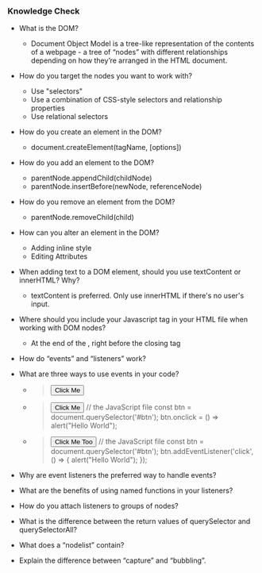 ### Knowledge Check
- What is the DOM?
  - Document Object Model is a tree-like representation of the contents of a webpage - a tree of “nodes” with different relationships depending on how they’re arranged in the HTML document.
- How do you target the nodes you want to work with?
  - Use "selectors"
  - Use a combination of CSS-style selectors and relationship properties
  - Use relational selectors
- How do you create an element in the DOM?
  - document.createElement(tagName, [options])
- How do you add an element to the DOM?
  - parentNode.appendChild(childNode)
  - parentNode.insertBefore(newNode, referenceNode) 
- How do you remove an element from the DOM?
  - parentNode.removeChild(child)
- How can you alter an element in the DOM?
  - Adding inline style
  - Editing Attributes
- When adding text to a DOM element, should you use textContent or innerHTML? Why?
  - textContent is preferred. Only use innerHTML if there's no user's input.
- Where should you include your Javascript tag in your HTML file when working with DOM nodes?
  - At the end of the <body>, right before the </body> closing tag
- How do “events” and “listeners” work?

- What are three ways to use events in your code?
  - > <button onclick="alert('Hello World')">Click Me</button>
  - ><!-- the html file -->
	><button id="btn">Click Me</button>
	>// the JavaScript file
	>const btn = document.querySelector('#btn');
	>btn.onclick = () => alert("Hello World");
  - > <button id="btn">Click Me Too</button>
	> // the JavaScript file
	> const btn = document.querySelector('#btn');
	> btn.addEventListener('click', () => {
	>   alert("Hello World");
	> });

- Why are event listeners the preferred way to handle events?
- What are the benefits of using named functions in your listeners?
- How do you attach listeners to groups of nodes?
- What is the difference between the return values of querySelector and querySelectorAll?
- What does a “nodelist” contain?
- Explain the difference between “capture” and “bubbling”.
